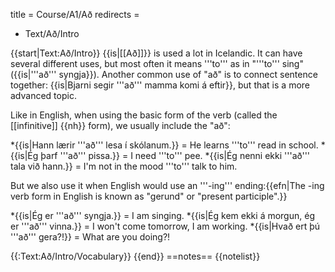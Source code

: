 title = Course/A1/Að
redirects =
- Text/Að/Intro
>>>>

{{start|Text:Að/Intro}}
{{is|[[Að]]}} is used a lot in Icelandic. It can have several different uses, but most often it means '''to''' as in "'''to''' sing" ({{is|'''að''' syngja}}). Another common use of "að" is to connect sentence together: {{is|Bjarni segir '''að''' mamma komi á eftir}}, but that is a more advanced topic.

Like in English, when using the basic form of the verb (called the [[infinitive]] {{nh}} form), we usually include the "að":

*{{is|Hann lærir '''að''' lesa í skólanum.}} = He learns '''to''' read in school.
*{{is|Ég þarf '''að''' pissa.}} = I need '''to''' pee.
*{{is|Ég nenni ekki '''að''' tala við hann.}} = I'm not in the mood '''to''' talk to him.

But we also use it when English would use an '''-ing''' ending:{{efn|The -ing verb form in English is known as "gerund" or "present participle".}}

*{{is|Ég er '''að''' syngja.}} = I am singing.
*{{is|Ég kem ekki á morgun, ég er '''að''' vinna.}} = I won't come tomorrow, I am working.
*{{is|Hvað ert þú '''að''' gera?!}} = What are you doing?!

{{:Text:Að/Intro/Vocabulary}}
{{end}}<noinclude>
==notes==
{{notelist}}
</noinclude>